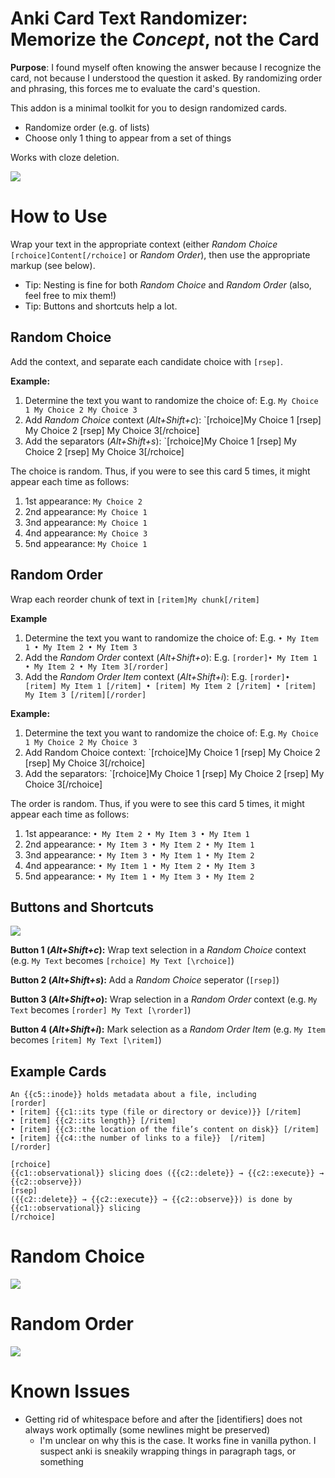 # Anki Card Text Randomizer: Memorize the *Concept*, not the Card
**Purpose**: I found myself often knowing the answer because I recognize the card, not because I understood the question it asked. By randomizing order and phrasing, this forces me to evaluate the card's question.

This addon is a minimal toolkit for you to design randomized cards.
- Randomize order (e.g. of lists)
- Choose only 1 thing to appear from a set of things

Works with cloze deletion.

![](./doc/choose-example.gif)

# How to Use
Wrap your text in the appropriate context (either *Random Choice* `[rchoice]Content[/rchoice]` or *Random Order*), then use the appropriate markup (see below).

- Tip: Nesting is fine for both *Random Choice* and *Random Order* (also, feel free to mix them!)
- Tip: Buttons and shortcuts help a lot.

## Random Choice
Add the context, and separate each candidate choice with `[rsep]`.

**Example:**
1. Determine the text you want to randomize the choice of: E.g. `My Choice 1 My Choice 2 My Choice 3`
1. Add *Random Choice* context (*Alt+Shift+c*): `[rchoice]My Choice 1 [rsep] My Choice 2 [rsep] My Choice 3[/rchoice]
1. Add the separators (*Alt+Shift+s*): `[rchoice]My Choice 1 [rsep] My Choice 2 [rsep] My Choice 3[/rchoice]

The choice is random. Thus, if you were to see this card 5 times, it might appear each time as follows:
1. 1st appearance: `My Choice 2`
2. 2nd appearance: `My Choice 1`
3. 3nd appearance: `My Choice 1`
4. 4nd appearance: `My Choice 3`
5. 5nd appearance: `My Choice 1`

## Random Order
Wrap each reorder chunk of text in `[ritem]My chunk[/ritem]`

**Example**
1. Determine the text you want to randomize the choice of: E.g. `• My Item 1 • My Item 2 • My Item 3`
2. Add the *Random Order* context (*Alt+Shift+o*): E.g. `[rorder]• My Item 1 • My Item 2 • My Item 3[/rorder]`
2. Add the *Random Order Item* context (*Alt+Shift+i*): E.g. `[rorder]• [ritem] My Item 1 [/ritem] • [ritem] My Item 2 [/ritem] • [ritem] My Item 3 [/ritem][/rorder]`

**Example:**
1. Determine the text you want to randomize the choice of: E.g. `My Choice 1 My Choice 2 My Choice 3`
1. Add Random Choice context: `[rchoice]My Choice 1 [rsep] My Choice 2 [rsep] My Choice 3[/rchoice]
1. Add the separators: `[rchoice]My Choice 1 [rsep] My Choice 2 [rsep] My Choice 3[/rchoice]

The order is random. Thus, if you were to see this card 5 times, it might appear each time as follows:
1. 1st appearance: `• My Item 2 • My Item 3 • My Item 1`
1. 2nd appearance: `• My Item 3 • My Item 2 • My Item 1`
1. 3nd appearance: `• My Item 3 • My Item 1 • My Item 2`
1. 4nd appearance: `• My Item 1 • My Item 2 • My Item 3`
1. 5nd appearance: `• My Item 1 • My Item 3 • My Item 2`




## Buttons and Shortcuts
![](./doc/buttons.png)

**Button 1 (*Alt+Shift+c*):** Wrap text selection in a *Random Choice* context (e.g. `My Text` becomes `[rchoice] My Text [\rchoice]`)

**Button 2 (*Alt+Shift+s*):** Add a *Random Choice* seperator (`[rsep]`)

**Button 3 (*Alt+Shift+o*):** Wrap selection in a *Random Order* context (e.g. `My Text` becomes `[rorder] My Text [\rorder]`)

**Button 4 (*Alt+Shift+i*):** Mark selection as a *Random Order Item* (e.g. `My Item` becomes `[ritem] My Text [\ritem]`)

## Example Cards

```
An {{c5::inode}} holds metadata about a file, including
[rorder]
• [ritem] {{c1::its type (file or directory or device)}} [/ritem]
• [ritem] {{c2::its length}} [/ritem]
• [ritem] {{c3::the location of the file’s content on disk}} [/ritem]
• [ritem] {{c4::the number of links to a file}}  [/ritem]
[/rorder]
```

```
[rchoice]
{{c1::observational}} slicing does ({{c2::delete}} → {{c2::execute}} → {{c2::observe}})
[rsep] 
({{c2::delete}} → {{c2::execute}} → {{c2::observe}}) is done by {{c1::observational}} slicing
[/rchoice]
```

# Random Choice
![](./doc/choose-explainer.png)

# Random Order
![](./doc/order-explainer.png)

# Known Issues
- Getting rid of whitespace before and after the [identifiers] does not always work optimally (some newlines might be preserved)
    - I'm unclear on why this is the case. It works fine in vanilla python. I suspect anki is sneakily wrapping things in paragraph tags, or something